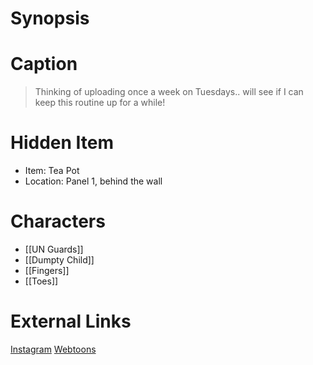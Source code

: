 # Synopsis


# Caption
> Thinking of uploading once a week on Tuesdays.. will see if I can keep this routine up for a while!

# Hidden Item
* Item: Tea Pot
* Location: <spoiler>Panel 1, behind the wall</spoiler>

# Characters
* [[UN Guards]]
* [[Dumpty Child]]
* [[Fingers]]
* [[Toes]]

# External Links
[Instagram](https://www.instagram.com/p/CYcJGRXKsPs/?igshid=YmMyMTA2M2Y=)
[Webtoons](https://www.webtoons.com/en/challenge/twistwood-tales/102-grand-theft-sarnie/viewer?title_no=344740&episode_no=112)
